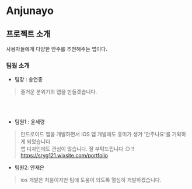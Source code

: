 # Anjunayo

## 프로젝트 소개
사용자들에게 다양한 안주를 추천해주는 앱이다.

### 팀원 소개

* 팀장 : 송연종<br>
> 즐거운 분위기의 앱을 만들겠습니다.

<br /><br />
* 팀원1 : 윤세령<br>
> 안드로이드 앱을 개발하면서 iOS 앱 개발에도 흥미가 생겨 '안주나요'를 기획하게 되었습니다. <br />앱 디자인에도 관심이 많습니다. 잘 부탁드립니다 :D !!<br />
 <https://sryg121.wixsite.com/portfolio>
* 팀원2: 안재은<br>
> ios 개발은 처음이지만 팀에 도움이 되도록 열심히 개발하겠습니다.
<br />
